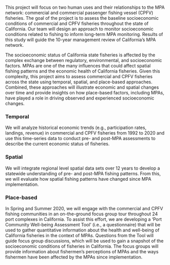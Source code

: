 This project will focus on two human uses and their relationships to the MPA network: commercial and commercial passenger fishing vessel (CPFV) fisheries. The goal of the project is to assess the baseline socioeconomic conditions of commercial and CPFV fisheries throughout the state of California. Our team will design an approach to monitor socioeconomic conditions related to fishing to inform long-term MPA monitoring. Results of this study will guide the 10-year management review of California’s MPA network.

The socioeconomic status of California state fisheries is affected by the complex exchange between regulatory, environmental, and socioeconomic factors. MPAs are one of the many influences that could affect spatial fishing patterns and the economic health of California fisheries. Given this complexity, this project aims to assess commercial and CPFV fisheries across the state using temporal, spatial, and place-based approaches. Combined, these approaches will illustrate economic and spatial changes over time and provide insights on how place-based factors, including MPAs, have played a role in driving observed and experienced socioeconomic changes.

### Temporal  

We will analyze historical economic trends (e.g., participation rates, landings, revenue) in commercial and CPFV fisheries from 1992 to 2020 and use this time-series data to conduct pre- and post-MPA assessments to describe the current economic status of fisheries.

### Spatial

We will integrate regional level spatial data sets over 12 years to develop a statewide understanding of pre- and post-MPA fishing patterns. From this, we will evaluate how spatial fishing patterns have changed since MPA implementation.

### Place-based

In Spring and Summer 2020, we will engage with the commercial and CPFV fishing communities in an on-the-ground focus group tour throughout 24 port complexes in California. To assist this effort, we are developing a ‘Port Community Well-being Assessment Tool’ (i.e., a questionnaire) that will be used to gather quantitative information about the health and well-being of California fisheries in the context of MPAs. Questions from the Tool will guide focus group discussions, which will be used to gain a snapshot of the socioeconomic conditions of fisheries in California. The focus groups will provide information about fishermen’s perceptions of MPAs and the ways fishermen have been affected by the MPAs since implementation.
